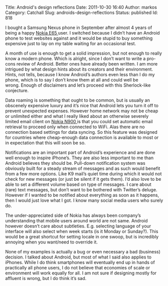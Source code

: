 Title: Android's design reflections
Date: 2011-10-30 16:40
Author: markos
Category: Catchall
Slug: androids-design-reflections
Status: published
Id: 818

<html>
 <body>
  <div>
   <p>
    I bought a Samsung Nexus phone in September after almost 4 years of being a happy
    <a class="zem_slink" href="http://en.wikipedia.org/wiki/Nokia_E65" rel="wikipedia" title="Nokia E65">
     Nokia E65
    </a>
    user. I switched because I didn’t have an Android phone to test websites against and it would be stupid to buy something expensive just to lay on my table waiting for an occasional test.
   </p>
   <p>
    A month of use is enough to get a solid impression, but not enough to really know a modern phone. Which is alright, since I don’t want to write a pro-cons review of Android. Better ones have already been written. I am more intrigued by what design hints about its creators and their environment. Hints, not tells, because I know Android’s authors even less than I do my phone, which is to say I don’t know them at all and could well be wrong. Enough of disclaimers and let’s proceed with this Sherlock-like conjecture.
   </p>
   <p>
    Data roaming is something that ought to be common, but is usually an obscenely expensive luxury and it’s nice that Android lets you turn it off to prevent unexpected expenses. However home network may not be cheap or unlimited either and what I really liked about an otherwise severely limited email client on
    <a class="zem_slink" href="http://en.wikipedia.org/wiki/Nokia_N900" rel="wikipedia" title="Nokia N900">
     Nokia N900
    </a>
    is that you could set automatic email retrieval to proceed only when connected to WiFi. Alas there are no connection based settings for data syncing. So this feature was designed for countries where cheap-enough data connection is available to most or in expectation that this will soon be so.
   </p>
   <p>
    Notifications are an important part of Android’s experience and are done well enough to inspire iPhone’s. They are also less important to me than Android believes they should be. Pull-down notification system was obviously built for a steady stream of messages and as such would benefit from a few more options. Like K9 mail’s quiet time during which it would not check for new messages (or just be silent if it gets them). I’d also love to be able to set a different volume based on type of messages. I care about (rare) text messages, but don’t want to be bothered with Twitter’s deluge. However if I wanted to be notified about everything as soon as it happens, then I would just love what I got. I know many social media users who surely do.
   </p>
   <p>
    The under-appreciated side of Nokia has always been company’s understanding that mobile users around world are not same. Android however doesn’t care about subtleties. E.g. selecting language of your interface will also select when week starts (is it Monday or Sunday?). This would be a great shortcut for setting locale in one swoop, but is incredibly annoying when you want/need to override it.
   </p>
   <p>
    None of my examples is actually a bug or even necessary a bad (business) decision. I talked about Android, but most of what I said also applies to iPhones. While I do think smartphones will eventually end up in hands of practically all phone users, I do not believe that economies of scale or environment will work equally for all. I am not sure if designing mostly for affluent is wrong, but I do think it’s sad.
   </p>
  </div>
 </body>
</html>